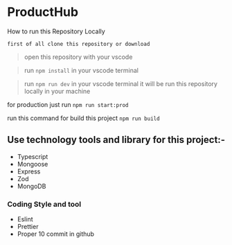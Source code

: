 # ProductHub

How to run this Repository Locally

```  
first of all clone this repository or download
 ```

> open this repository with your vscode

> run `npm install` in your vscode terminal

> run `npm run dev` in your vscode terminal it will be run this repository locally in your machine

for production just run `npm run start:prod`

run this command for build this project `npm run build`

## Use technology tools and library for this project:-
- Typescript
- Mongoose
- Express
- Zod
- MongoDB

### Coding Style and tool
- Eslint
- Prettier
- Proper 10 commit in github



